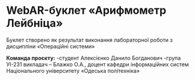 # WebAR-буклет «Арифмометр Лейбніца»
Буклет створено як результат виконання лабораторної роботи з дисципліни «Операційні системи» 

**Команда проєкту:** 
-студент Алексієнко Данило Богданович
-група УІ-231 
викладач – Блажко О.А., доцент кафедри інформаційних систем Національного університету «Одеська політехніка» 
